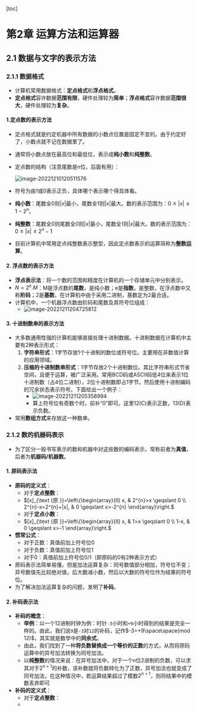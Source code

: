 [toc]

# 第2章 运算方法和运算器

## 2.1 数据与文字的表示方法

### 2.1.1 数据格式

- 计算机常用数据格式：**定点格式**和**浮点格式**。
- **定点格式**容许数据**范围有限**，硬件处理较为**简单**；**浮点格式**容许数据**范围很大**，硬件处理较为**复杂**。

#### 1.定点数的表示方法

- 定点格式就是约定机器中所有数据的小数点位置是固定不变的。由于约定好了，小数点就不记在数据里了。

- 通常将小数点放在最高位和最低位，表示成**纯小数**和**纯整数**。

- 定点数的结构（注意尾数是n位，后面有用）：

  ![image-20221210120511576](https://martin-red-1315612947.cos.ap-shanghai.myqcloud.com/PicGo%E5%9B%BE%E5%BA%8A/image-20221210120511576.png)

- 符号为由1或0表示正负，具体哪个表示哪个得具体看。

- **纯小数**：尾数全0则$|x|$最小，尾数全1则$|x|$最大。数的表示范围为：$0\le|x|\le1-2^n$。

- **纯整数**：尾数全0则尾数全0则$|x|$最小，尾数全1则$|x|$最大。数的表示范围为：$0\le|x|\le2^n-1$

- 目前计算机中常用定点纯整数表示整型，因此定点数表示的运算简称为**整数运算**。

#### 2. 浮点数的表示方法

- **浮点表示法**：将一个数的范围和精度在计算机的一个存储单元中分别表示。
- $N=2^e.M$：M是浮点数的**尾数**，是纯小数；e是**指数**，是整数，在浮点数中又称**阶码**；2是**基数**，在计算机中由于采用二进制，基数定为2最合适。
- 计算机中，一个机器浮点数由阶码和尾数及其符号位组成：
  - ![image-20221211204725812](https://martin-red-1315612947.cos.ap-shanghai.myqcloud.com/PicGo%E5%9B%BE%E5%BA%8A/image-20221211204725812.png)

#### 3. 十进制数串的表示方法

- 大多数通用性强的计算机能够直接处理十进制数据。十进制数据在计算机中主要有2种表示形式：
  1. **字符串形式**：1字节存放1个十进制的数位或符号位。主要用在非数值计算的应用领域。
  2. **压缩的十进制数串形式**：1字节存放2个十进制数位。其比字符串形式节省空间，且便于运算，被广泛采用。常用BCD码或ASCII码低4位来表示1位十进制数（占4位二进制），2位十进制数即占1字节。然后使用十进制编码的冗余状态表示符号。下面给出一个例子：
     - ![image-20221211205358994](https://martin-red-1315612947.cos.ap-shanghai.myqcloud.com/PicGo%E5%9B%BE%E5%BA%8A/image-20221211205358994.png)
     - 算上符号位有奇数个时，前补“0”即可。这里12(C)表示正数，13(D)表示负数。
- 常用**数组方式**来存放这一种数串。

### 2.1.2 数的机器码表示

- 为了区分一般书写表示的数和机器中对这些数的编码表示，常称前者为**真值**，后者为**机器码/机器数**。

#### 1. 原码表示法

- **原码的定义式**：
  - 对于**定点整数**：
  - $[x]_{\text {原 }}=\left\{\begin{array}{ll}
    x, & 2^{n}>x \geqslant 0 \\
    2^{n}-x=2^{n}+|x|, & 0 \geqslant x>-2^{n}
    \end{array}\right.$
  - 对于**定点小数**：
  - $[x]_{\text {原 }}=\left\{\begin{array}{ll}
    x, & 1>x \geqslant 0 \\
    1-x, & 0 \geqslant x>-1
    \end{array}\right.$
- **惯常公式**：
  - 对于正数：真值前加上符号位0
  - 对于负数：真值前加上符号位1
  - 对于0：真值前加上符号位0/1（即原码的0有2种表示方式）
- 原码表示法简单易懂，但是加法运算复杂：同号数值部分相加，符号位不变；异号数值先比较绝对值，后大数减小数，然后以大数的符号位作为结果的符号位。
- 为了解决加法运算复杂的问题，发明了**补码**。

#### 2. 补码表示法

- **补码的概念**：
  - **举例**：以一个12进制时钟为例：时针`-3`小时和`+9`小时得到的结果是完全一样的。由此，我们说`9`是`-3`对`12`的补码，记作$-3=+9\space\space(mod 12)$，其实就是数学中的**同余式**。
  - 由此，我们找到了一种**将负数替换成一个等价的正数**的方式，从而将原码运算中的异号加法转换为同号加法。
  - 以**纯整数**的情况来说：在异号加法中，对于一个n位2进制的负数，可以求其对于$2^{n+1}$的补数，该补数就将负数转化为了正数，异号加法也就变成了同号加法，在这种情况中，若运算结果超过了模数$2^{n+1}$，则将结果中的模数丢弃即可
- **补码的定义式**：
  - 对于**定点整数**：
  - 
